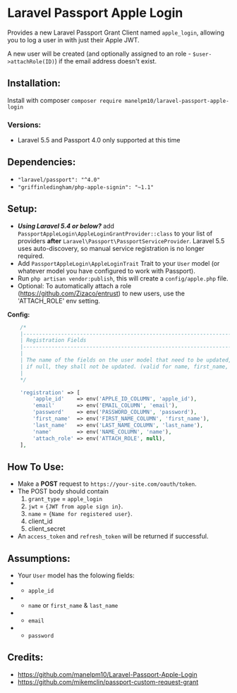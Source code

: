 # Laravel Passport Apple Login
Provides a new Laravel Passport Grant Client named `apple_login`, allowing you to log a user in with just their Apple JWT.

A new user will be created (and optionally assigned to an role - `$user->attachRole(ID)`) if the email address doesn't exist.

## Installation:
Install with composer `composer require manelpm10/laravel-passport-apple-login`

### Versions:
* Laravel 5.5 and Passport 4.0 only supported at this time

## Dependencies:
* `"laravel/passport": "^4.0"`
* `"griffinledingham/php-apple-signin": "~1.1"`

## Setup:
* ***Using Laravel 5.4 or below?*** add `PassportAppleLogin\AppleLoginGrantProvider::class` to your list of providers **after** `Laravel\Passport\PassportServiceProvider`. Laravel 5.5 uses auto-discovery, so manual service registration is no longer required.
* Add `PassportAppleLogin\AppleLoginTrait` Trait to your `User` model (or whatever model you have configured to work with Passport).
* Run `php artisan vendor:publish`, this will create a `config/apple.php` file.
* Optional: To automatically attach a role (https://github.com/Zizaco/entrust) to new users, use the 'ATTACH_ROLE' env setting.

**Config:**
```php
    /*
    |--------------------------------------------------------------------------
    | Registration Fields
    |--------------------------------------------------------------------------
    |
    | The name of the fields on the user model that need to be updated,
    | if null, they shall not be updated. (valid for name, first_name, last_name)
    |
    */

    'registration' => [
        'apple_id'    => env('APPLE_ID_COLUMN', 'apple_id'),
        'email'       => env('EMAIL_COLUMN', 'email'),
        'password'    => env('PASSWORD_COLUMN', 'password'),
        'first_name'  => env('FIRST_NAME_COLUMN', 'first_name'),
        'last_name'   => env('LAST_NAME_COLUMN', 'last_name'),
        'name'        => env('NAME_COLUMN', 'name'),
        'attach_role' => env('ATTACH_ROLE', null),
    ],
```

## How To Use:

* Make a **POST** request to `https://your-site.com/oauth/token`.
* The POST body should contain
    1. `grant_type` = `apple_login`
    2. `jwt` = `{JWT from apple sign in}`.
    3. `name` = `{Name for registered user}`.
    4. client_id
    5. client_secret
* An `access_token` and `refresh_token` will be returned if successful.

## Assumptions:
* Your `User` model has the folowing fields:
* * `apple_id`
* * `name` or `first_name` & `last_name`
* * `email`
* * `password`

## Credits:
* https://github.com/manelpm10/Laravel-Passport-Apple-Login
* https://github.com/mikemclin/passport-custom-request-grant
